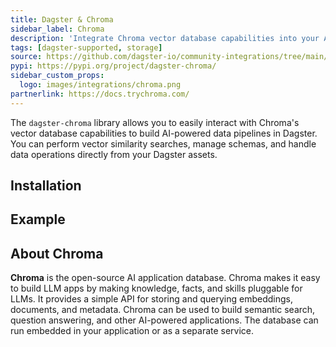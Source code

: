 ```yaml
---
title: Dagster & Chroma
sidebar_label: Chroma
description: 'Integrate Chroma vector database capabilities into your AI pipelines powered by Dagster.'
tags: [dagster-supported, storage]
source: https://github.com/dagster-io/community-integrations/tree/main/libraries/dagster-chroma
pypi: https://pypi.org/project/dagster-chroma/
sidebar_custom_props:
  logo: images/integrations/chroma.png
partnerlink: https://docs.trychroma.com/
---
```


The `dagster-chroma` library allows you to easily interact with Chroma's vector database capabilities to build AI-powered data pipelines in Dagster. You can perform vector similarity searches, manage schemas, and handle data operations directly from your Dagster assets.

## Installation

<PackageInstallInstructions packageName="dagster-chroma" />

## Example

<CodeExample path="docs_snippets/docs_snippets/integrations/chroma.py" language="python" />

## About Chroma

**Chroma** is the open-source AI application database. Chroma makes it easy to build LLM apps by making knowledge, facts, and skills pluggable for LLMs. It provides a simple API for storing and querying embeddings, documents, and metadata. Chroma can be used to build semantic search, question answering, and other AI-powered applications. The database can run embedded in your application or as a separate service.
